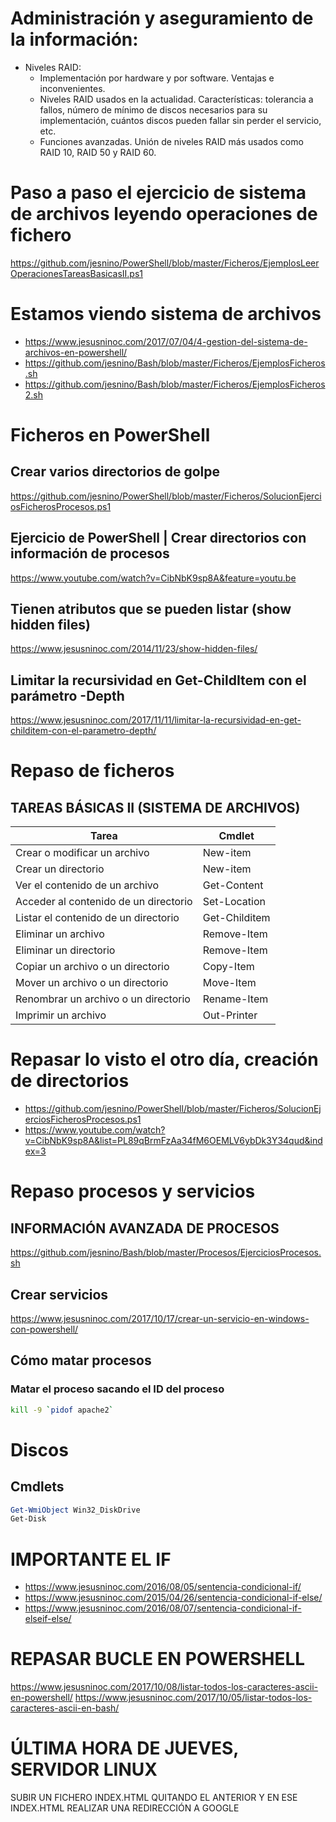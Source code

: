 # Administración y aseguramiento de la información:
- Niveles RAID:
  - Implementación por hardware y por software. Ventajas e inconvenientes.
  - Niveles RAID usados en la actualidad. Características: tolerancia a fallos, número de mínimo de discos necesarios para su implementación, cuántos discos pueden fallar sin perder el servicio, etc.
  - Funciones avanzadas. Unión de niveles RAID más usados como RAID 10, RAID 50 y RAID 60.

# Paso a paso  el ejercicio de sistema de archivos leyendo operaciones de fichero
https://github.com/jesnino/PowerShell/blob/master/Ficheros/EjemplosLeerOperacionesTareasBasicasII.ps1

# Estamos viendo sistema de archivos
* https://www.jesusninoc.com/2017/07/04/4-gestion-del-sistema-de-archivos-en-powershell/
* https://github.com/jesnino/Bash/blob/master/Ficheros/EjemplosFicheros.sh
* https://github.com/jesnino/Bash/blob/master/Ficheros/EjemplosFicheros2.sh

# Ficheros en PowerShell
## Crear varios directorios de golpe
https://github.com/jesnino/PowerShell/blob/master/Ficheros/SolucionEjerciosFicherosProcesos.ps1
## Ejercicio de PowerShell | Crear directorios con información de procesos
https://www.youtube.com/watch?v=CibNbK9sp8A&feature=youtu.be
## Tienen atributos que se pueden listar (show hidden files)
https://www.jesusninoc.com/2014/11/23/show-hidden-files/
## Limitar la recursividad en Get-ChildItem con el parámetro -Depth
https://www.jesusninoc.com/2017/11/11/limitar-la-recursividad-en-get-childitem-con-el-parametro-depth/

# Repaso de ficheros
## TAREAS BÁSICAS II (SISTEMA DE ARCHIVOS)

|Tarea|Cmdlet
|---|---
|Crear o modificar un archivo|New-item
|Crear un directorio|New-item
|Ver el contenido de un archivo|Get-Content
|Acceder al contenido de un directorio|Set-Location
|Listar el contenido de un directorio|Get-Childitem
|Eliminar un archivo|Remove-Item
|Eliminar un directorio|Remove-Item
|Copiar un archivo o un directorio|Copy-Item
|Mover un archivo o un directorio|Move-Item
|Renombrar un archivo o un directorio|Rename-Item
|Imprimir un archivo|Out-Printer

# Repasar lo visto el otro día, creación de directorios
* https://github.com/jesnino/PowerShell/blob/master/Ficheros/SolucionEjerciosFicherosProcesos.ps1
* https://www.youtube.com/watch?v=CibNbK9sp8A&list=PL89qBrmFzAa34fM6OEMLV6ybDk3Y34qud&index=3

# Repaso procesos y servicios
## INFORMACIÓN AVANZADA DE PROCESOS
https://github.com/jesnino/Bash/blob/master/Procesos/EjerciciosProcesos.sh

## Crear servicios
https://www.jesusninoc.com/2017/10/17/crear-un-servicio-en-windows-con-powershell/

## Cómo matar procesos
### Matar el proceso sacando el ID del proceso
```Bash
kill -9 `pidof apache2`
```

# Discos
## Cmdlets
```PowerShell
Get-WmiObject Win32_DiskDrive
Get-Disk
```

# IMPORTANTE EL IF
* https://www.jesusninoc.com/2016/08/05/sentencia-condicional-if/
* https://www.jesusninoc.com/2015/04/26/sentencia-condicional-if-else/
* https://www.jesusninoc.com/2016/08/07/sentencia-condicional-if-elseif-else/

# REPASAR BUCLE EN POWERSHELL
https://www.jesusninoc.com/2017/10/08/listar-todos-los-caracteres-ascii-en-powershell/
https://www.jesusninoc.com/2017/10/05/listar-todos-los-caracteres-ascii-en-bash/

# ÚLTIMA HORA DE JUEVES, SERVIDOR LINUX
SUBIR UN FICHERO INDEX.HTML QUITANDO EL ANTERIOR Y EN ESE INDEX.HTML REALIZAR UNA REDIRECCIÓN A GOOGLE
